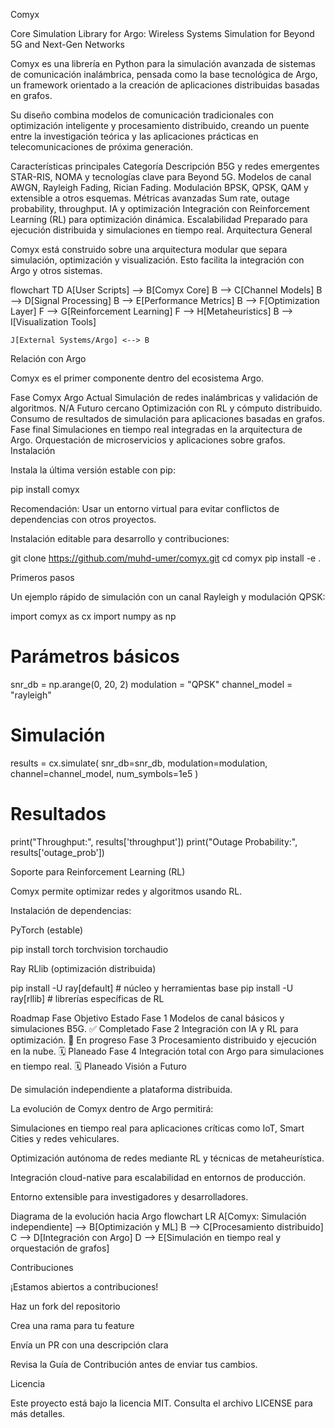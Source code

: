 Comyx

Core Simulation Library for Argo: Wireless Systems Simulation for Beyond 5G and Next-Gen Networks

Comyx es una librería en Python para la simulación avanzada de sistemas de comunicación inalámbrica, pensada como la base tecnológica de Argo, un framework orientado a la creación de aplicaciones distribuidas basadas en grafos.

Su diseño combina modelos de comunicación tradicionales con optimización inteligente y procesamiento distribuido, creando un puente entre la investigación teórica y las aplicaciones prácticas en telecomunicaciones de próxima generación.

Características principales
Categoría	Descripción
B5G y redes emergentes	STAR-RIS, NOMA y tecnologías clave para Beyond 5G.
Modelos de canal	AWGN, Rayleigh Fading, Rician Fading.
Modulación	BPSK, QPSK, QAM y extensible a otros esquemas.
Métricas avanzadas	Sum rate, outage probability, throughput.
IA y optimización	Integración con Reinforcement Learning (RL) para optimización dinámica.
Escalabilidad	Preparado para ejecución distribuida y simulaciones en tiempo real.
Arquitectura General

Comyx está construido sobre una arquitectura modular que separa simulación, optimización y visualización. Esto facilita la integración con Argo y otros sistemas.

flowchart TD
    A[User Scripts] --> B[Comyx Core]
    B --> C[Channel Models]
    B --> D[Signal Processing]
    B --> E[Performance Metrics]
    B --> F[Optimization Layer]
    F --> G[Reinforcement Learning]
    F --> H[Metaheuristics]
    B --> I[Visualization Tools]
    
    J[External Systems/Argo] <--> B

Relación con Argo

Comyx es el primer componente dentro del ecosistema Argo.

Fase	Comyx	Argo
Actual	Simulación de redes inalámbricas y validación de algoritmos.	N/A
Futuro cercano	Optimización con RL y cómputo distribuido.	Consumo de resultados de simulación para aplicaciones basadas en grafos.
Fase final	Simulaciones en tiempo real integradas en la arquitectura de Argo.	Orquestación de microservicios y aplicaciones sobre grafos.
Instalación

Instala la última versión estable con pip:

pip install comyx


Recomendación: Usar un entorno virtual para evitar conflictos de dependencias con otros proyectos.

Instalación editable para desarrollo y contribuciones:

git clone https://github.com/muhd-umer/comyx.git
cd comyx
pip install -e .

Primeros pasos

Un ejemplo rápido de simulación con un canal Rayleigh y modulación QPSK:

import comyx as cx
import numpy as np

# Parámetros básicos
snr_db = np.arange(0, 20, 2)
modulation = "QPSK"
channel_model = "rayleigh"

# Simulación
results = cx.simulate(
    snr_db=snr_db,
    modulation=modulation,
    channel=channel_model,
    num_symbols=1e5
)

# Resultados
print("Throughput:", results['throughput'])
print("Outage Probability:", results['outage_prob'])

Soporte para Reinforcement Learning (RL)

Comyx permite optimizar redes y algoritmos usando RL.

Instalación de dependencias:

PyTorch (estable)

pip install torch torchvision torchaudio


Ray RLlib (optimización distribuida)

pip install -U ray[default]   # núcleo y herramientas base
pip install -U ray[rllib]     # librerías específicas de RL

Roadmap
Fase	Objetivo	Estado
Fase 1	Modelos de canal básicos y simulaciones B5G.	✅ Completado
Fase 2	Integración con IA y RL para optimización.	🚧 En progreso
Fase 3	Procesamiento distribuido y ejecución en la nube.	🗓 Planeado
Fase 4	Integración total con Argo para simulaciones en tiempo real.	🗓 Planeado
Visión a Futuro

De simulación independiente a plataforma distribuida.

La evolución de Comyx dentro de Argo permitirá:

Simulaciones en tiempo real para aplicaciones críticas como IoT, Smart Cities y redes vehiculares.

Optimización autónoma de redes mediante RL y técnicas de metaheurística.

Integración cloud-native para escalabilidad en entornos de producción.

Entorno extensible para investigadores y desarrolladores.

Diagrama de la evolución hacia Argo
flowchart LR
    A[Comyx: Simulación independiente] --> B[Optimización y ML]
    B --> C[Procesamiento distribuido]
    C --> D[Integración con Argo]
    D --> E[Simulación en tiempo real y orquestación de grafos]

Contribuciones

¡Estamos abiertos a contribuciones!

Haz un fork del repositorio

Crea una rama para tu feature

Envía un PR con una descripción clara

Revisa la Guía de Contribución
 antes de enviar tus cambios.

Licencia

Este proyecto está bajo la licencia MIT.
Consulta el archivo LICENSE
 para más detalles.
 
